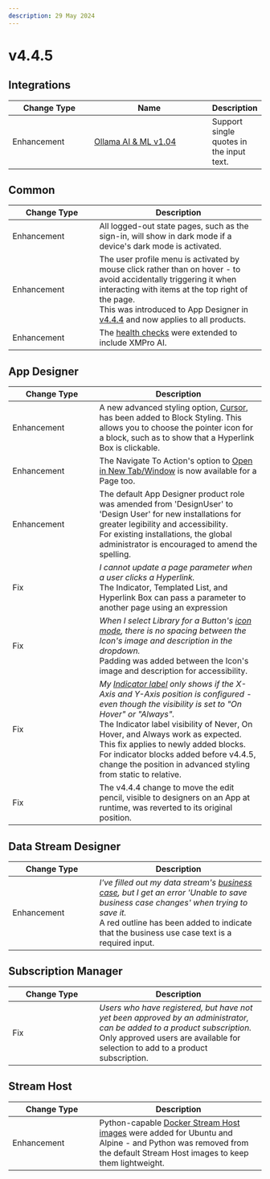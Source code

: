 ```yaml
---
description: 29 May 2024
---
```


# v4.4.5

## Integrations

<table><thead><tr><th width="155">Change Type</th><th width="250">Name</th><th>Description</th></tr></thead><tbody><tr><td>Enhancement</td><td><a href="https://xmpro.gitbook.io/ollama/">Ollama AI &#x26; ML v1.04</a></td><td>Support single quotes in the input text.</td></tr></tbody></table>

## Common

<table><thead><tr><th width="157">Change Type</th><th>Description</th></tr></thead><tbody><tr><td>Enhancement</td><td>All logged-out state pages, such as the sign-in, will show in dark mode if a device's dark mode is activated.</td></tr><tr><td>Enhancement</td><td>The user profile menu is activated by mouse click rather than on hover - to avoid accidentally triggering it when interacting with items at the top right of the page. <br>This was introduced to App Designer in <a href="v4.4.4.md#app-designer">v4.4.4</a> and now applies to all products.</td></tr><tr><td>Enhancement</td><td>The <a href="../installation/3.-complete-installation/configure-health-checks-optional.md">health checks</a> were extended to include XMPro AI.</td></tr></tbody></table>

## App Designer

<table><thead><tr><th width="157">Change Type</th><th>Description</th></tr></thead><tbody><tr><td>Enhancement</td><td>A new advanced styling option, <a href="../concepts/application/block-styling.md#extra-advanced-styling">Cursor</a>, has been added to Block Styling. This allows you to choose the pointer icon for a block, such as to show that a Hyperlink Box is clickable.</td></tr><tr><td>Enhancement</td><td>The Navigate To Action's option to <a href="../blocks-toolbox/common-properties.md#open-in-new-tab-window">Open in New Tab/Window</a> is now available for a Page too.</td></tr><tr><td>Enhancement</td><td>The default App Designer product role was amended from 'DesignUser' to 'Design User' for new installations for greater legibility and accessibility.<br>For existing installations, the global administrator is encouraged to amend the spelling. </td></tr><tr><td>Fix</td><td><em>I cannot update a page parameter when a user clicks a Hyperlink.</em><br>The Indicator, Templated List, and Hyperlink Box can pass a parameter to another page using an expression</td></tr><tr><td>Fix</td><td><em>When I select Library for a Button's</em> <a href="../blocks-toolbox/common-properties.md#icon"><em>icon mode</em></a><em>, there is no spacing between the Icon's image and description in the dropdown.</em><br>Padding was added between the Icon's image and description for accessibility.</td></tr><tr><td>Fix</td><td><em>My</em> <a href="../blocks-toolbox/basic/indicator.md#label"><em>Indicator label</em></a> <em>only shows if the X-Axis and Y-Axis position is configured - even though the visibility is set to "On Hover" or "Always".</em><br>The Indicator label visibility of Never, On Hover, and Always work as expected.<br>This fix applies to newly added blocks. For indicator blocks added before v4.4.5, change the position in advanced styling from static to relative.</td></tr><tr><td>Fix</td><td>The v4.4.4 change to move the edit pencil, visible to designers on an App at runtime, was reverted to its original position.</td></tr></tbody></table>

## Data Stream Designer

<table><thead><tr><th width="157">Change Type</th><th>Description</th></tr></thead><tbody><tr><td>Enhancement</td><td><em>I've filled out my data stream's</em> <a href="../how-tos/data-streams/use-business-case-and-notes.md#adding-a-business-case"><em>business case</em></a><em>, but I get an error 'Unable to save business case changes' when trying to save it.</em><br>A red outline has been added to indicate that the business use case text is a required input.</td></tr></tbody></table>

## Subscription Manager

<table><thead><tr><th width="157">Change Type</th><th>Description</th></tr></thead><tbody><tr><td>Fix</td><td><em>Users who have registered, but have not yet been approved by an administrator, can be added to a product subscription.</em><br>Only approved users are available for selection to add to a product subscription.</td></tr></tbody></table>

## Stream Host

<table><thead><tr><th width="157">Change Type</th><th>Description</th></tr></thead><tbody><tr><td>Enhancement</td><td>Python-capable <a href="../installation/3.-complete-installation/install-stream-host/docker.md#image-flavors">Docker Stream Host images</a> were added for Ubuntu and Alpine - and Python was removed from the default Stream Host images to keep them lightweight.    </td></tr></tbody></table>
